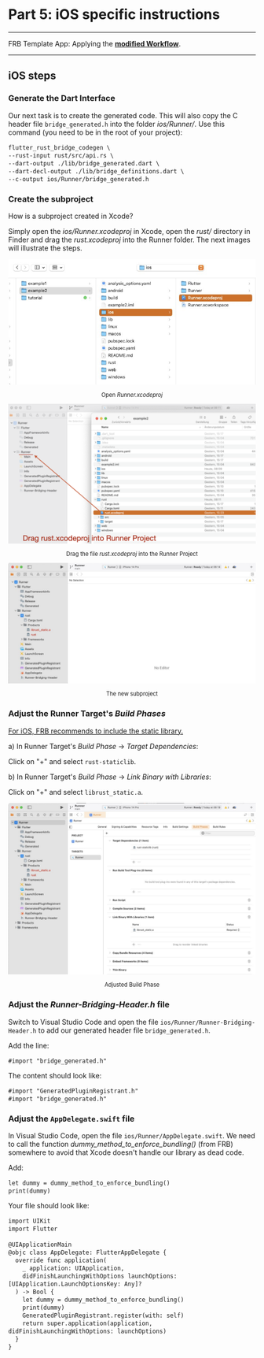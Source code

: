 # Part 5: iOS specific instructions

---

FRB Template App: Applying the **<a href="../frb-example-app">modified Workflow</a>**.

---

## iOS steps

### Generate the Dart Interface

Our next task is to create the generated code. This will also copy the C header file `bridge_generated.h` into the folder _ios/Runner/_. Use this command (you need to be in the root of your project):

```
flutter_rust_bridge_codegen \
--rust-input rust/src/api.rs \
--dart-output ./lib/bridge_generated.dart \
--dart-decl-output ./lib/bridge_definitions.dart \
--c-output ios/Runner/bridge_generated.h
```

### Create the subproject

How is a subproject created in Xcode?

Simply open the _ios/Runner.xcodeproj_ in Xcode, open the _rust/_ directory in Finder and drag the _rust.xcodeproj_ into the Runner folder. The next images will illustrate the steps.

<figure style="margin:0;">
<img src="../../../assets/ios_instructions/ios_xcodeproj.jpg" alt=""><figcaption style="font-size: 0.8em;text-align:center;"><p>Open <i>Runner.xcodeproj</i></p></figcaption>
</figure>

<figure style="margin:0;">
<img src="../../../assets/ios_instructions/ios_drag_rust.png" alt=""><figcaption style="font-size: 0.8em;text-align:center;"><p>Drag the file <i>rust.xcodeproj</i> into the Runner Project</p></figcaption>
</figure>

<figure style="margin:0;">
<img src="../../../assets/ios_instructions/ios_subproject.jpg" alt=""><figcaption style="font-size: 0.8em;text-align:center;"><p>The new subproject</p></figcaption>
</figure>

### Adjust the Runner Target's _Build Phases_

<a href="https://cjycode.com/flutter_rust_bridge/integrate/ios_linking.html" target="_blank">For iOS, FRB recommends to include the static library.</a>

a) In Runner Target's _Build Phase_ -> _Target Dependencies_:

Click on "+" and select `rust-staticlib`.

b) In Runner Target's _Build Phase_ -> _Link Binary with Libraries_:

Click on "+" and select `librust_static.a`.

<figure style="margin:0;">
<img src="../../../assets/ios_instructions/ios_build_phase.jpg" alt=""><figcaption style="font-size: 0.8em;text-align:center;"><p>Adjusted Build Phase</p></figcaption>
</figure>

### Adjust the _Runner-Bridging-Header.h_ file

Switch to Visual Studio Code and open the file `ios/Runner/Runner-Bridging-Header.h` to add our generated header file `bridge_generated.h`.

Add the line:

```
#import "bridge_generated.h"
```

The content should look like:

```
#import "GeneratedPluginRegistrant.h"
#import "bridge_generated.h"
```

### Adjust the `AppDelegate.swift` file

In Visual Studio Code, open the file `ios/Runner/AppDelegate.swift`. We need to call the function _dummy_method_to_enforce_bundling()_ (from FRB) somewhere to avoid that Xcode doesn't handle our library as dead code.

Add:

```
let dummy = dummy_method_to_enforce_bundling()
print(dummy)
```

Your file should look like:

```
import UIKit
import Flutter

@UIApplicationMain
@objc class AppDelegate: FlutterAppDelegate {
  override func application(
    _ application: UIApplication,
    didFinishLaunchingWithOptions launchOptions: [UIApplication.LaunchOptionsKey: Any]?
  ) -> Bool {
    let dummy = dummy_method_to_enforce_bundling()
    print(dummy)
    GeneratedPluginRegistrant.register(with: self)
    return super.application(application, didFinishLaunchingWithOptions: launchOptions)
  }
}
```

